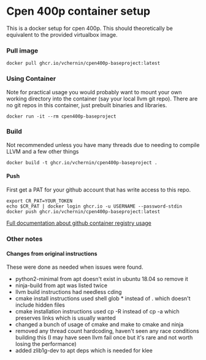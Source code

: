 # Cpen 400p container setup

This is a docker setup for cpen 400p. This should theoretically be equivalent to the provided virtualbox image.

### Pull image

```
docker pull ghcr.io/vchernin/cpen400p-baseproject:latest
```


### Using Container

Note for practical usage you would probably want to mount your own working directory into the container (say your local llvm git repo). There are no git repos in this container, just prebuilt binaries and libraries.

```
docker run -it --rm cpen400p-baseproject
```

### Build

Not recommended unless you have many threads due to needing to compile LLVM and a few other things

```
docker build -t ghcr.io/vchernin/cpen400p-baseproject .
```

#### Push

First get a PAT for your github account that has write access to this repo.

```
export CR_PAT=YOUR_TOKEN
echo $CR_PAT | docker login ghcr.io -u USERNAME --password-stdin
docker push ghcr.io/vchernin/cpen400p-baseproject:latest
```

[Full documentation about github container registry usage](https://docs.github.com/en/packages/working-with-a-github-packages-registry/working-with-the-container-registry)

### Other notes

#### Changes from original instructions

These were done as needed when issues were found.

- python2-minimal from apt doesn't exist in ubuntu 18.04 so remove it
- ninja-build from apt was listed twice
- llvm build instructions had needless cding
- cmake install instructions used shell glob * instead of . which doesn't include hidden files
- cmake installation instructions used cp -R instead of cp -a which preserves links which is usually wanted
- changed a bunch of usage of cmake and make to cmake and ninja
- removed any thread count hardcoding, haven't seen any race conditions building this (I may have seen llvm fail once but it's rare and not worth losing the performance)
- added zlib1g-dev to apt deps which is needed for klee
